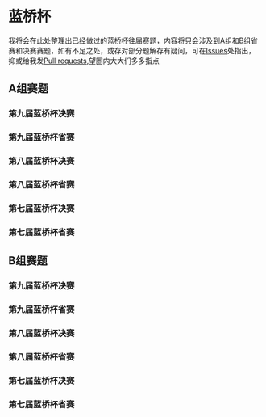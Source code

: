 # 蓝桥杯
我将会在此处整理出已经做过的[蓝桥杯](http://dasai.lanqiao.cn/)往届赛题，内容将只会涉及到A组和B组省赛和决赛赛题，如有不足之处，或存对部分题解存有疑问，可在[Issues](https://github.com/UNICKCHENG/competition/issues)处指出，抑或给我发[Pull requests](https://github.com/UNICKCHENG/competition/pulls),望圈内大大们多多指点

## A组赛题
### 第九届蓝桥杯决赛

### 第九届蓝桥杯省赛

### 第八届蓝桥杯决赛

### 第八届蓝桥杯省赛

### 第七届蓝桥杯决赛

### 第七届蓝桥杯省赛

## B组赛题
### 第九届蓝桥杯决赛

### 第九届蓝桥杯省赛

### 第八届蓝桥杯决赛

### 第八届蓝桥杯省赛

### 第七届蓝桥杯决赛

### 第七届蓝桥杯省赛
